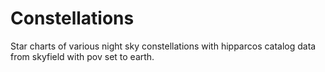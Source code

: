# Constellations
Star charts of various night sky constellations with hipparcos catalog data from skyfield with pov set to earth.
